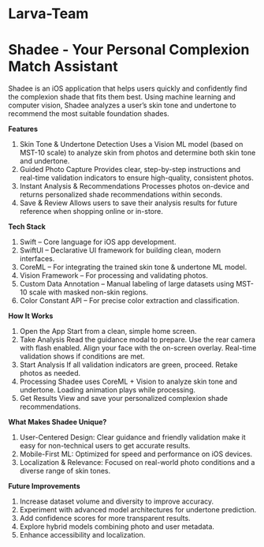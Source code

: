 # Larva-Team

# **Shadee - Your Personal Complexion Match Assistant**

Shadee is an iOS application that helps users quickly and confidently find the complexion shade that fits them best. Using machine learning and computer vision, Shadee analyzes a user’s skin tone and undertone to recommend the most suitable foundation shades.

**Features**
1. Skin Tone & Undertone Detection
Uses a Vision ML model (based on MST-10 scale) to analyze skin from photos and determine both skin tone and undertone.
2. Guided Photo Capture
Provides clear, step-by-step instructions and real-time validation indicators to ensure high-quality, consistent photos.
3. Instant Analysis & Recommendations
Processes photos on-device and returns personalized shade recommendations within seconds.
4. Save & Review
Allows users to save their analysis results for future reference when shopping online or in-store.

**Tech Stack**
1. Swift – Core language for iOS app development.
2. SwiftUI – Declarative UI framework for building clean, modern interfaces.
3. CoreML – For integrating the trained skin tone & undertone ML model.
4. Vision Framework – For processing and validating photos.
5. Custom Data Annotation – Manual labeling of large datasets using MST-10 scale with masked non-skin regions.
6. Color Constant API – For precise color extraction and classification.

**How It Works**
1. Open the App
Start from a clean, simple home screen.
2. Take Analysis
Read the guidance modal to prepare.
Use the rear camera with flash enabled.
Align your face with the on-screen overlay.
Real-time validation shows if conditions are met.
3. Start Analysis
If all validation indicators are green, proceed.
Retake photos as needed.
4. Processing
Shadee uses CoreML + Vision to analyze skin tone and undertone.
Loading animation plays while processing.
5. Get Results
View and save your personalized complexion shade recommendations.

**What Makes Shadee Unique?**
1. User-Centered Design:
Clear guidance and friendly validation make it easy for non-technical users to get accurate results.
2. Mobile-First ML:
Optimized for speed and performance on iOS devices.
3. Localization & Relevance:
Focused on real-world photo conditions and a diverse range of skin tones.

**Future Improvements**
1. Increase dataset volume and diversity to improve accuracy.
2. Experiment with advanced model architectures for undertone prediction.
3. Add confidence scores for more transparent results.
4. Explore hybrid models combining photo and user metadata.
5. Enhance accessibility and localization.
